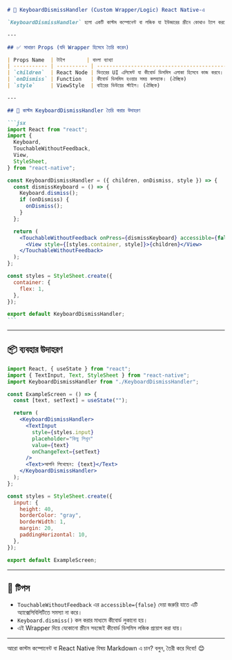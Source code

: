 ````markdown
# 📘 KeyboardDismissHandler (Custom Wrapper/Logic) React Native-এ

`KeyboardDismissHandler` হলো একটি কাস্টম কম্পোনেন্ট বা লজিক যা ইউজারের স্ক্রীনে কোথাও ট্যাপ করলে কীবোর্ড অটোমেটিকভাবে লুকিয়ে দেয়। React Native এ ডিফল্ট কোনো কম্পোনেন্ট নেই যা এটা করে, তাই সাধারণত `TouchableWithoutFeedback` বা `Pressable` এর সাহায্যে বানানো হয়।

---

## ✅ সাধারণ Props (যদি Wrapper হিসেবে তৈরি করেন)

| Props Name  | টাইপ       | বাংলা ব্যাখ্যা                                              |
| ----------- | ---------- | ----------------------------------------------------------- |
| `children`  | React Node | ভিতরের UI এলিমেন্ট যা কীবোর্ড ডিসমিস এলাকা হিসেবে কাজ করবে। |
| `onDismiss` | Function   | কীবোর্ড ডিসমিস হওয়ার সময় কলব্যাক। (ঐচ্ছিক)                  |
| `style`     | ViewStyle  | বাইরের ভিউয়ের স্টাইল। (ঐচ্ছিক)                              |

---

## 🧠 কাস্টম KeyboardDismissHandler তৈরি করার উদাহরণ

```jsx
import React from "react";
import {
  Keyboard,
  TouchableWithoutFeedback,
  View,
  StyleSheet,
} from "react-native";

const KeyboardDismissHandler = ({ children, onDismiss, style }) => {
  const dismissKeyboard = () => {
    Keyboard.dismiss();
    if (onDismiss) {
      onDismiss();
    }
  };

  return (
    <TouchableWithoutFeedback onPress={dismissKeyboard} accessible={false}>
      <View style={[styles.container, style]}>{children}</View>
    </TouchableWithoutFeedback>
  );
};

const styles = StyleSheet.create({
  container: {
    flex: 1,
  },
});

export default KeyboardDismissHandler;
```
````

---

## 📦 ব্যবহার উদাহরণ

```jsx
import React, { useState } from "react";
import { TextInput, Text, StyleSheet } from "react-native";
import KeyboardDismissHandler from "./KeyboardDismissHandler";

const ExampleScreen = () => {
  const [text, setText] = useState("");

  return (
    <KeyboardDismissHandler>
      <TextInput
        style={styles.input}
        placeholder="কিছু লিখুন"
        value={text}
        onChangeText={setText}
      />
      <Text>আপনি লিখেছেন: {text}</Text>
    </KeyboardDismissHandler>
  );
};

const styles = StyleSheet.create({
  input: {
    height: 40,
    borderColor: "gray",
    borderWidth: 1,
    margin: 20,
    paddingHorizontal: 10,
  },
});

export default ExampleScreen;
```

---

## 📝 টিপস

- `TouchableWithoutFeedback` এর `accessible={false}` দেয়া জরুরি যাতে এটি অ্যাক্সেসিবিলিটিতে সমস্যা না করে।
- `Keyboard.dismiss()` কল করার মাধ্যমে কীবোর্ড লুকানো হয়।
- এই Wrapper দিয়ে যেকোনো স্ক্রীনে সহজেই কীবোর্ড ডিসমিস লজিক প্রয়োগ করা যায়।

---

আরো কাস্টম কম্পোনেন্ট বা React Native বিষয় Markdown এ চান? বলুন, তৈরী করে দিবো! 😊

```

```
